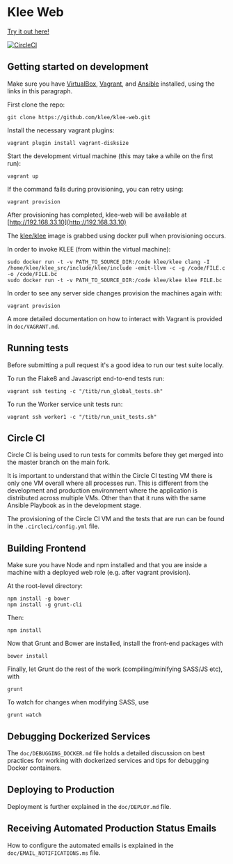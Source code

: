 # Klee Web

[Try it out here!](http://klee.doc.ic.ac.uk/#)

[![CircleCI](https://circleci.com/gh/klee/klee-web.svg?style=svg)](https://circleci.com/gh/klee/klee-web)

## Getting started on development

Make sure you have [VirtualBox](https://www.virtualbox.org/wiki/Downloads), [Vagrant](https://www.vagrantup.com/downloads.html), and [Ansible](http://docs.ansible.com/intro_installation.html) installed, using the links in this paragraph.

First clone the repo:

    git clone https://github.com/klee/klee-web.git

Install the necessary vagrant plugins:

    vagrant plugin install vagrant-disksize

Start the development virtual machine (this may take a while on the first run):

    vagrant up

If the command fails during provisioning, you can retry using:

    vagrant provision

After provisioning has completed, klee-web will be available at [http://192.168.33.10](http://192.168.33.10)

The [klee/klee](https://registry.hub.docker.com/u/klee/klee/) image is grabbed using docker pull when provisioning occurs.

In order to invoke KLEE (from within the virtual machine):

    sudo docker run -t -v PATH_TO_SOURCE_DIR:/code klee/klee clang -I /home/klee/klee_src/include/klee/include -emit-llvm -c -g /code/FILE.c -o /code/FILE.bc
    sudo docker run -t -v PATH_TO_SOURCE_DIR:/code klee/klee klee FILE.bc

In order to see any server side changes provision the machines again with:

    vagrant provision

A more detailed documentation on how to interact with Vagrant is provided in `doc/VAGRANT.md`.

## Running tests

Before submitting a pull request it's a good idea to run our test suite locally.

To run the Flake8 and Javascript end-to-end tests run:

    vagrant ssh testing -c "/titb/run_global_tests.sh"

To run the Worker service unit tests run:

    vagrant ssh worker1 -c "/titb/run_unit_tests.sh"

## Circle CI

Circle CI is being used to run tests for commits before they get merged into the master branch on the main fork.

It is important to understand that within the Circle CI testing VM there is only one VM overall where all processes run. This is different from the development and production environment where the application is distributed across multiple VMs. Other than that it runs with the same Ansible Playbook as in the development stage.

The provisioning of the Circle CI VM and the tests that are run can be found in the `.circleci/config.yml` file.

## Building Frontend

Make sure you have Node and npm installed and that you are inside a machine with a deployed web role (e.g. after vagrant provision).

At the root-level directory:

    npm install -g bower
    npm install -g grunt-cli

Then:

    npm install

Now that Grunt and Bower are installed, install the front-end packages with

    bower install

Finally, let Grunt do the rest of the work (compiling/minifying SASS/JS etc), with

    grunt

To watch for changes when modifying SASS, use

    grunt watch

## Debugging Dockerized Services

The `doc/DEBUGGING_DOCKER.md` file holds a detailed discussion on best practices for working with dockerized services and tips for debugging Docker containers.

## Deploying to Production

Deployment is further explained in the `doc/DEPLOY.md` file.

## Receiving Automated Production Status Emails

How to configure the automated emails is explained in the `doc/EMAIL_NOTIFICATIONS.ms` file.
